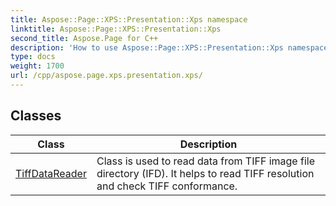 ```yaml
---
title: Aspose::Page::XPS::Presentation::Xps namespace
linktitle: Aspose::Page::XPS::Presentation::Xps
second_title: Aspose.Page for C++
description: 'How to use Aspose::Page::XPS::Presentation::Xps namespace in C++.'
type: docs
weight: 1700
url: /cpp/aspose.page.xps.presentation.xps/
---
```




## Classes

| Class | Description |
| --- | --- |
| [TiffDataReader](./tiffdatareader/) | Class is used to read data from TIFF image file directory (IFD). It helps to read TIFF resolution and check TIFF conformance. |
